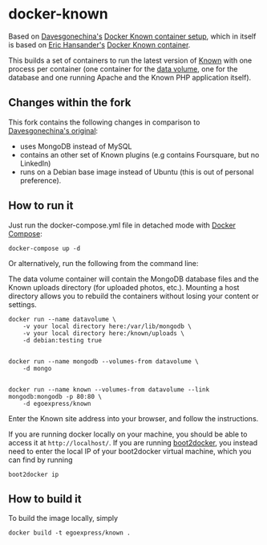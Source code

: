 docker-known
============

Based on [Davesgonechina's](https://github.com/davesgonechina) [Docker Known container setup](https://github.com/davesgonechina/docker-known), which in itself is based on [Eric Hansander's](https://github.com/ehdr) [Docker Known container](https://registry.hub.docker.com/u/ehdr/known/).

This builds a set of containers to run the latest version of [Known](https://withknown.com/) with one process per container (one container for the [data volume](http://docs.docker.com/userguide/dockervolumes/), one for the database and one running Apache and the Known PHP application itself).

Changes within the fork
-----------------------
This fork contains the following changes in comparison to [Davesgonechina's original](https://github.com/davesgonechina/docker-known):

- uses MongoDB instead of MySQL
- contains an other set of Known plugins (e.g contains Foursquare, but no LinkedIn)
- runs on a Debian base image instead of Ubuntu (this is out of personal preference).

How to run it
-------------
Just run the docker-compose.yml file in detached mode with [Docker Compose](https://docs.docker.com/compose/):

    docker-compose up -d

Or alternatively, run the following from the command line:

The data volume container will contain the MongoDB database files and the Known uploads directory (for uploaded photos, etc.). Mounting a host directory allows you to rebuild the containers without losing your content or settings.

    docker run --name datavolume \
        -v your local directory here:/var/lib/mongodb \
        -v your local directory here:/known/uploads \
        -d debian:testing true


    docker run --name mongodb --volumes-from datavolume \
        -d mongo


    docker run --name known --volumes-from datavolume --link mongodb:mongodb -p 80:80 \
        -d egoexpress/known

Enter the Known site address into your browser, and follow the instructions.

If you are running docker locally on your machine, you should be able to
access it at `http://localhost/`.  If you are running [boot2docker](http://boot2docker.io/), you
instead need to enter the local IP of your boot2docker virtual machine, which
you can find by running

    boot2docker ip

How to build it
---------------
To build the image locally, simply

    docker build -t egoexpress/known .
